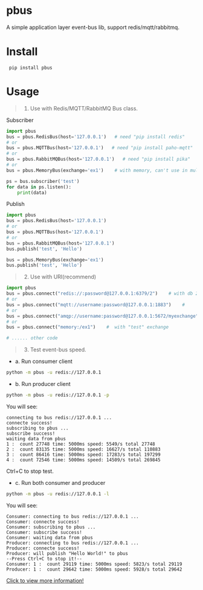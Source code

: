 pbus
===============
A simple application layer event-bus lib, support redis/mqtt/rabbitmq.

Install
===============
```
 pip install pbus
```

Usage
===============
> 1. Use with Redis/MQTT/RabbitMQ Bus class.

Subscriber

```python
import pbus
bus = pbus.RedisBus(host='127.0.0.1')   # need "pip install redis"
# or
bus = pbus.MQTTBus(host='127.0.0.1')   # need "pip install paho-mqtt"
# or
bus = pbus.RabbitMQBus(host='127.0.0.1')   # need "pip install pika"
# or
bus = pbus.MemoryBus(exchange='ex1')    # with memory, can't use in multi-processing

ps = bus.subscriber('test')
for data in ps.listen():
    print(data)
```

Publish
```Python
import pbus
bus = pbus.RedisBus(host='127.0.0.1')
# or
bus = pbus.MQTTBus(host='127.0.0.1')
# or
bus = pbus.RabbitMQBus(host='127.0.0.1')
bus.publish('test', 'Hello')

bus = pbus.MemoryBus(exchange='ex1')
bus.publish('test', 'Hello')
```

> 2. Use with URI(recommend)
```Python
import pbus
bus = pbus.connect("redis://:password@127.0.0.1:6379/2")    # with db 2
# or
bus = pbus.connect("mqtt://username:password@127.0.0.1:1883")    #
# or 
bus = pbus.connect("amqp://username:password@127.0.0.1:5672/myexchange")    #  with "myexchange" exchange
# or
bus = pbus.connect("memory:/ex1")    #  with "test" exchange

# ...... other code

```

> 3. Test event-bus speed.
- a. Run consumer client
```bash
python -m pbus -u redis://127.0.0.1
```

- b. Run producer client
```bash
python -m pbus -u redis://127.0.0.1 -p
```

You will see:
```
connecting to bus redis://127.0.0.1 ...
connecte success!
subscribing to pbus ...
subscribe success!
waiting data from pbus
1 :  count 27748 time: 5000ms speed: 5549/s total 27748
2 :  count 83135 time: 5000ms speed: 16627/s total 110883
3 :  count 86416 time: 5000ms speed: 17283/s total 197299
4 :  count 72546 time: 5000ms speed: 14509/s total 269845
```

Ctrl+C to stop test.

- c. Run both consumer and producer
```bash
python -m pbus -u redis://127.0.0.1 -l
```

You will see:
```
Consumer: connecting to bus redis://127.0.0.1 ...
Consumer: connecte success!
Consumer: subscribing to pbus ...
Consumer: subscribe success!
Consumer: waiting data from pbus
Producer: connecting to bus redis://127.0.0.1 ...
Producer: connecte success!
Producer: will publish "Hello World!" to pbus
--Press Ctrl+C to stop it!--
Consumer: 1 :  count 29119 time: 5000ms speed: 5823/s total 29119
Producer: 1 :  count 29642 time: 5000ms speed: 5928/s total 29642
```


[Click to view more information!](https://github.com/sintrb/pbus)